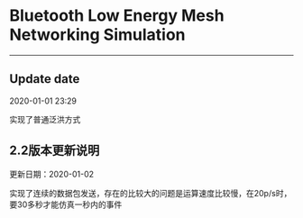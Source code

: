 # Bluetooth Low Energy Mesh Networking Simulation

---

## Update date

2020-01-01 23:29

实现了普通泛洪方式

## 2.2版本更新说明

更新日期：2020-01-02

实现了连续的数据包发送，存在的比较大的问题是运算速度比较慢，在20p/s时，要30多秒才能仿真一秒内的事件
